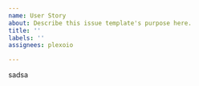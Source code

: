 ```yaml
---
name: User Story
about: Describe this issue template's purpose here.
title: ''
labels: ''
assignees: plexoio

---
```


sadsa
